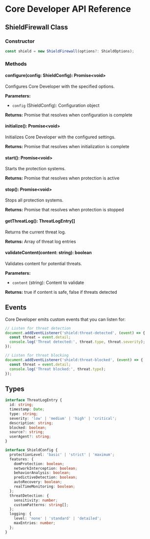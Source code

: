 # Core Developer API Reference

## ShieldFirewall Class

### Constructor

```javascript
const shield = new ShieldFirewall(options?: ShieldOptions);
```

### Methods

#### configure(config: ShieldConfig): Promise&lt;void&gt;

Configures Core Developer with the specified options.

**Parameters:**
- `config` (ShieldConfig): Configuration object

**Returns:** Promise that resolves when configuration is complete

#### initialize(): Promise&lt;void&gt;

Initializes Core Developer with the configured settings.

**Returns:** Promise that resolves when initialization is complete

#### start(): Promise&lt;void&gt;

Starts the protection systems.

**Returns:** Promise that resolves when protection is active

#### stop(): Promise&lt;void&gt;

Stops all protection systems.

**Returns:** Promise that resolves when protection is stopped

#### getThreatLog(): ThreatLogEntry[]

Returns the current threat log.

**Returns:** Array of threat log entries

#### validateContent(content: string): boolean

Validates content for potential threats.

**Parameters:**
- `content` (string): Content to validate

**Returns:** true if content is safe, false if threats detected

## Events

Core Developer emits custom events that you can listen for:

```javascript
// Listen for threat detection
document.addEventListener('shield:threat-detected', (event) => {
  const threat = event.detail;
  console.log('Threat detected:', threat.type, threat.severity);
});

// Listen for threat blocking
document.addEventListener('shield:threat-blocked', (event) => {
  const threat = event.detail;
  console.log('Threat blocked:', threat.type);
});
```

## Types

```typescript
interface ThreatLogEntry {
  id: string;
  timestamp: Date;
  type: string;
  severity: 'low' | 'medium' | 'high' | 'critical';
  description: string;
  blocked: boolean;
  source?: string;
  userAgent?: string;
}

interface ShieldConfig {
  protectionLevel: 'basic' | 'strict' | 'maximum';
  features: {
    domProtection: boolean;
    networkInterception: boolean;
    behaviorAnalysis: boolean;
    predictiveDetection: boolean;
    autoRecovery: boolean;
    realTimeMonitoring: boolean;
  };
  threatDetection: {
    sensitivity: number;
    customPatterns: string[];
  };
  logging: {
    level: 'none' | 'standard' | 'detailed';
    maxEntries: number;
  };
}
```